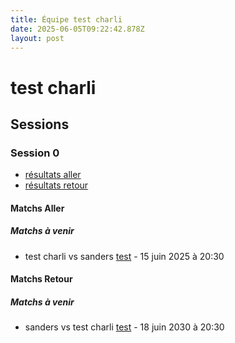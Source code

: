 ```yaml
---
title: Équipe test charli
date: 2025-06-05T09:22:42.878Z
layout: post
---
```


# test charli

## Sessions

### Session 0
- [résultats aller ](/scores/session-0/groupe-2/aller/)
- [résultats retour](/scores/session-0/groupe-2/retour/)

#### Matchs Aller

##### Matchs à venir

- test charli vs sanders [test](/stades/test) - 15 juin 2025 à 20:30

#### Matchs Retour

##### Matchs à venir

- sanders vs test charli [test](/stades/test) - 18 juin 2030 à 20:30

